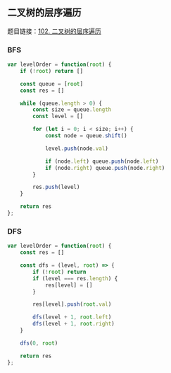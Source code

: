 ## 二叉树的层序遍历

题目链接：[102. 二叉树的层序遍历](https://leetcode-cn.com/problems/binary-tree-level-order-traversal/)

### BFS

```js
var levelOrder = function(root) {
    if (!root) return []

    const queue = [root]
    const res = []

    while (queue.length > 0) {
        const size = queue.length
        const level = []

        for (let i = 0; i < size; i++) {
            const node = queue.shift()

            level.push(node.val)

            if (node.left) queue.push(node.left)
            if (node.right) queue.push(node.right)
        }

        res.push(level)
    }

    return res
};
```

### DFS

```js
var levelOrder = function(root) {
    const res = []

    const dfs = (level, root) => {
        if (!root) return
        if (level === res.length) {
            res[level] = []
        }

        res[level].push(root.val)

        dfs(level + 1, root.left)
        dfs(level + 1, root.right)
    }

    dfs(0, root)

    return res
};
```
